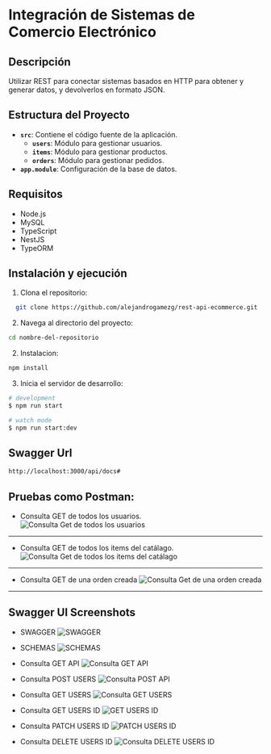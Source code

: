 # Integración de Sistemas de Comercio Electrónico

## Descripción

Utilizar REST para conectar sistemas basados en HTTP para obtener y generar datos, y devolverlos en formato JSON.

## Estructura del Proyecto

- **`src`**: Contiene el código fuente de la aplicación.
  - **`users`**: Módulo para gestionar usuarios.
  - **`items`**: Módulo para gestionar productos.
  - **`orders`**: Módulo para gestionar pedidos.
- **`app.module`**: Configuración de la base de datos.

## Requisitos

- Node.js
- MySQL
- TypeScript
- NestJS
- TypeORM


## Instalación y ejecución

1. Clona el repositorio:
```bash
  git clone https://github.com/alejandrogamezg/rest-api-ecommerce.git
```

2. Navega al directorio del proyecto:
```bash
cd nombre-del-repositorio
```

2. Instalacion:
```bash
npm install
```
3. Inicia el servidor de desarrollo:
```bash
# development
$ npm run start

# watch mode
$ npm run start:dev
```
## Swagger Url

```bash
http://localhost:3000/api/docs#
```

## Pruebas como Postman:

- Consulta GET de todos los usuarios.
![Consulta Get de todos los usuarios](./screenshots/get_users_POSTMAN.png)
---
- Consulta GET de todos los items del catálago.
![Consulta Get de todos los items del catálago](./screenshots/get_items_POSTMAN.png)
---
- Consulta GET de una orden creada
![Consulta Get de una orden creada](./screenshots/get_order_2_POSTMAN.png)
---


## Swagger UI Screenshots

- SWAGGER
![SWAGGER](./screenshots/SWAGGER.png)

- SCHEMAS
![SCHEMAS](./screenshots/SCHEMAS.png)

- Consulta GET API
![Consulta GET API](./screenshots/GET.png)

- Consulta POST USERS
![Consulta POST API](./screenshots/POST_USERS.png)

- Consulta GET USERS
![Consulta GET USERS](./screenshots/GET_USERS.png)

- Consulta GET USERS ID
![GET USERS ID](./screenshots/GET_USERS_ID.png)

- Consulta PATCH USERS ID
![PATCH USERS ID](./screenshots/PATCH_USERT_ID.png)

- Consulta DELETE USERS ID
![Consulta DELETE USERS ID](./screenshots/DELETE_USER_ID.png)